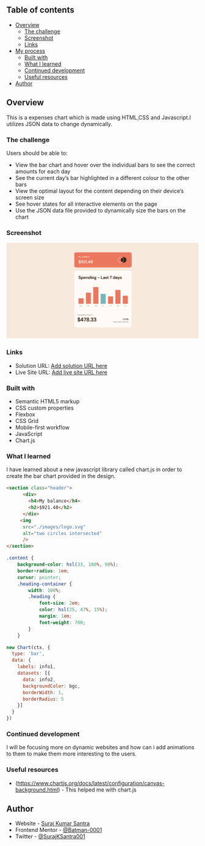 
## Table of contents

- [Overview](#overview)
  - [The challenge](#the-challenge)
  - [Screenshot](#screenshot)
  - [Links](#links)
- [My process](#my-process)
  - [Built with](#built-with)
  - [What I learned](#what-i-learned)
  - [Continued development](#continued-development)
  - [Useful resources](#useful-resources)
- [Author](#author)



## Overview

This is a expenses chart which is made using HTML,CSS and Javascript.I utilizes JSON data to change
dynamically.

### The challenge

Users should be able to:

- View the bar chart and hover over the individual bars to see the correct amounts for each day
- See the current day’s bar highlighted in a different colour to the other bars
- View the optimal layout for the content depending on their device’s screen size
- See hover states for all interactive elements on the page
- Use the JSON data file provided to dynamically size the bars on the chart

### Screenshot

![](./images/FireShot%20Pro%20Webpage%20Capture%20003%20-%20'Frontend%20Mentor%20I%20Expenses%20chart%20component'%20-%20127.0.0.1.png)


### Links

- Solution URL: [Add solution URL here](https://your-solution-url.com)
- Live Site URL: [Add live site URL here](https://your-live-site-url.com)



### Built with

- Semantic HTML5 markup
- CSS custom properties
- Flexbox
- CSS Grid
- Mobile-first workflow
- JavaScript
- Chart.js

### What I learned

I have learned about a new javascript library called chart.js in order to create the bar chart
provided in the design.


```html
<section class="header">
      <div>
        <h4>My balance</h4>
        <h2>$921.48</h2>
      </div>
     <img
      src="./images/logo.svg"
      alt="two circles intersected"
      />
</section>
```
```css
.content {
    background-color: hsl(33, 100%, 98%);
    border-radius: 1em;
    cursor: pointer;
    .heading-container {
        width: 100%;
        .heading {
            font-size: 2em;
            color: hsl(25, 47%, 15%);
            margin: 1em;
            font-weight: 700;
        }
    }
```
```js
new Chart(ctx, {
  type: 'bar',
  data: {
    labels: info1,
    datasets: [{
      data: info2,
      backgroundColor: bgc,
      borderWidth: 1,
      borderRadius: 5
    }]
  }
})
```



### Continued development

I will be focusing more on dynamic websites and how can i add animations to them to make them more
interesting to the users.


### Useful resources

- (https://www.chartjs.org/docs/latest/configuration/canvas-background.html) - This helped me with chart.js



## Author

- Website - [Suraj Kumar Santra](https://github.com/Batman-0001)
- Frontend Mentor - [@Batman-0001](https://www.frontendmentor.io/profile/Batman-0001)
- Twitter - [@SurajKSantra001](https://www.twitter.com/SurajKSantra001)


